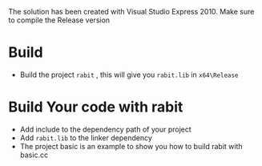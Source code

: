 The solution has been created with Visual Studio Express 2010.
Make sure to compile the Release version

Build
====
* Build the project ```rabit``` , this will give you ```rabit.lib``` in ```x64\Release```

Build Your code with rabit
====
* Add include to the dependency path of your project
* Add ```rabit.lib``` to the linker dependency  
* The project basic is an example to show you how to build rabit with basic.cc
